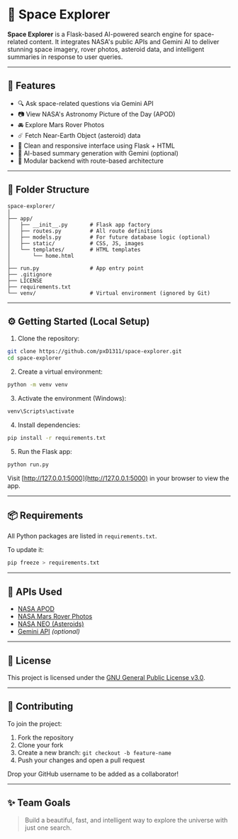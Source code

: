 # 🌌 Space Explorer

**Space Explorer** is a Flask-based AI-powered search engine for space-related content. It integrates NASA's public APIs and Gemini AI to deliver stunning space imagery, rover photos, asteroid data, and intelligent summaries in response to user queries.

---

## 🚀 Features

* 🔍 Ask space-related questions via Gemini API
* 📷 View NASA's Astronomy Picture of the Day (APOD)
* 🚘 Explore Mars Rover Photos
* ☄️ Fetch Near-Earth Object (asteroid) data
* 🎨 Clean and responsive interface using Flask + HTML
* 🤖 AI-based summary generation with Gemini (optional)
* 🧠 Modular backend with route-based architecture

---

## 📁 Folder Structure

```
space-explorer/
│
├── app/
│   ├── __init__.py       # Flask app factory
│   ├── routes.py         # All route definitions
│   ├── models.py         # For future database logic (optional)
│   ├── static/           # CSS, JS, images
│   └── templates/        # HTML templates
│       └── home.html
│
├── run.py                # App entry point
├── .gitignore
├── LICENSE
├── requirements.txt
└── venv/                 # Virtual environment (ignored by Git)
```

---

## ⚙️ Getting Started (Local Setup)

1. Clone the repository:

```bash
git clone https://github.com/pxD1311/space-explorer.git
cd space-explorer
```

2. Create a virtual environment:

```bash
python -m venv venv
```

3. Activate the environment (Windows):

```bash
venv\Scripts\activate
```

4. Install dependencies:

```bash
pip install -r requirements.txt
```

5. Run the Flask app:

```bash
python run.py
```

Visit [http://127.0.0.1:5000](http://127.0.0.1:5000) in your browser to view the app.

---

## 📦 Requirements

All Python packages are listed in `requirements.txt`.

To update it:

```bash
pip freeze > requirements.txt
```

---

## 🧪 APIs Used

* [NASA APOD](https://api.nasa.gov/)
* [NASA Mars Rover Photos](https://api.nasa.gov/)
* [NASA NEO (Asteroids)](https://api.nasa.gov/)
* [Gemini API](https://ai.google.dev/) *(optional)*

---

## 📝 License

This project is licensed under the [GNU General Public License v3.0](LICENSE).

---

## 🤝 Contributing

To join the project:

1. Fork the repository
2. Clone your fork
3. Create a new branch: `git checkout -b feature-name`
4. Push your changes and open a pull request

Drop your GitHub username to be added as a collaborator!

---

## ✨ Team Goals

> Build a beautiful, fast, and intelligent way to explore the universe with just one search.
